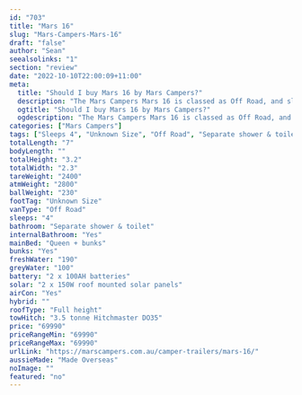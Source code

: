 ```yaml
---
id: "703"
title: "Mars 16"
slug: "Mars-Campers-Mars-16"
draft: "false"
author: "Sean"
seealsolinks: "1"
section: "review"
date: "2022-10-10T22:00:09+11:00"
meta:
  title: "Should I buy Mars 16 by Mars Campers?"
  description: "The Mars Campers Mars 16 is classed as Off Road, and sleeps 4 people. It is Made Overseas and comes in at Unknown Size. It generally has Separate shower & toilet."
  ogtitle: "Should I buy Mars 16 by Mars Campers?"
  ogdescription: "The Mars Campers Mars 16 is classed as Off Road, and sleeps 4 people. It is Made Overseas and comes in at Unknown Size. It generally has Separate shower & toilet."
categories: ["Mars Campers"]
tags: ["Sleeps 4", "Unknown Size", "Off Road", "Separate shower & toilet", "Full height", "60 - 70k"]
totalLength: "7"
bodyLength: ""
totalHeight: "3.2"
totalWidth: "2.3"
tareWeight: "2400"
atmWeight: "2800"
ballWeight: "230"
footTag: "Unknown Size"
vanType: "Off Road"
sleeps: "4"
bathroom: "Separate shower & toilet"
internalBathroom: "Yes"
mainBed: "Queen + bunks"
bunks: "Yes"
freshWater: "190"
greyWater: "100"
battery: "2 x 100AH batteries"
solar: "2 x 150W roof mounted solar panels"
airCon: "Yes"
hybrid: ""
roofType: "Full height"
towHitch: "3.5 tonne Hitchmaster DO35"
price: "69990"
priceRangeMin: "69990"
priceRangeMax: "69990"
urlLink: "https://marscampers.com.au/camper-trailers/mars-16/"
aussieMade: "Made Overseas"
noImage: ""
featured: "no"
---
```

